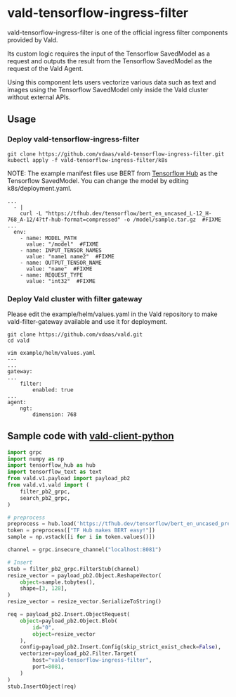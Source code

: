 # vald-tensorflow-ingress-filter

vald-tensorflow-ingress-filter is one of the official ingress filter components provided by Vald.

Its custom logic requires the input of the Tensorflow SavedModel as a request and outputs the result from the Tensorflow SavedModel as the request of the Vald Agent.

Using this component lets users vectorize various data such as text and images using the Tensorflow SavedModel only inside the Vald cluster without external APIs.

## Usage

### Deploy vald-tensorflow-ingress-filter

```
git clone https://github.com/vdaas/vald-tensorflow-ingress-filter.git
kubectl apply -f vald-tensorflow-ingress-filter/k8s
```

NOTE: The example manifest files use BERT from [Tensorflow Hub](https://www.tensorflow.org/hub) as the Tensorflow SavedModel. You can change the model by editing k8s/deployment.yaml.

```
...
  - |
    curl -L "https://tfhub.dev/tensorflow/bert_en_uncased_L-12_H-768_A-12/4?tf-hub-format=compressed" -o /model/sample.tar.gz  #FIXME
...
  env:
    - name: MODEL_PATH
      value: "/model"  #FIXME
    - name: INPUT_TENSOR_NAMES
      value: "name1 name2"  #FIXME
    - name: OUTPUT_TENSOR_NAME
      value: "name"  #FIXME
    - name: REQUEST_TYPE
      value: "int32"  #FIXME
```

### Deploy Vald cluster with filter gateway

Please edit the example/helm/values.yaml in the Vald repository to make vald-filter-gateway available and use it for deployment.

```
git clone https://github.com/vdaas/vald.git
cd vald

vim example/helm/values.yaml
---
...
gateway:
...
    filter:
        enabled: true
...
agent:
    ngt:
        dimension: 768
```

## Sample code with [vald-client-python](https://github.com/vdaas/vald-client-python)

```python
import grpc
import numpy as np
import tensorflow_hub as hub
import tensorflow_text as text
from vald.v1.payload import payload_pb2
from vald.v1.vald import (
    filter_pb2_grpc,
    search_pb2_grpc,
)

# preprocess
preprocess = hub.load('https://tfhub.dev/tensorflow/bert_en_uncased_preprocess/1')
token = preprocess(["TF Hub makes BERT easy!"])
sample = np.vstack([i for i in token.values()])

channel = grpc.insecure_channel("localhost:8081")

# Insert
stub = filter_pb2_grpc.FilterStub(channel)
resize_vector = payload_pb2.Object.ReshapeVector(
    object=sample.tobytes(),
    shape=[3, 128],
)
resize_vector = resize_vector.SerializeToString()

req = payload_pb2.Insert.ObjectRequest(
    object=payload_pb2.Object.Blob(
        id="0",
        object=resize_vector
    ),
    config=payload_pb2.Insert.Config(skip_strict_exist_check=False),
    vectorizer=payload_pb2.Filter.Target(
        host="vald-tensorflow-ingress-filter",
        port=8081,
    )
)
stub.InsertObject(req)
```

